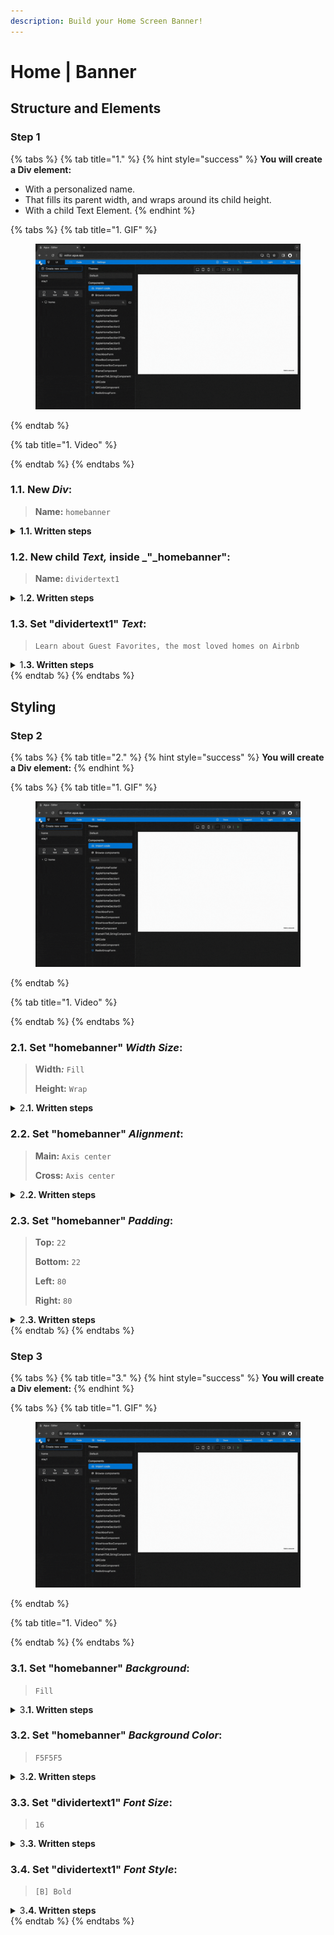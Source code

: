 ```yaml
---
description: Build your Home Screen Banner!
---
```


# Home | Banner

## Structure and Elements&#x20;

### Step 1

{% tabs %}
{% tab title="1." %}
{% hint style="success" %}
**You will create a Div element:**

* With a personalized name.
* That fills its parent width, and wraps around its child height.
* With a child Text Element.
{% endhint %}

{% tabs %}
{% tab title="1. GIF" %}
<figure><img src="../../.gitbook/assets/Home_banner_1-min (1).gif" alt=""><figcaption></figcaption></figure>
{% endtab %}

{% tab title="1. Video" %}

{% endtab %}
{% endtabs %}



### **1.1.** New _Div_:

> **Name:** `homebanner`

<details>

<summary><strong>1.1. Written steps</strong></summary>

#### -Inside the _**Element Tree**_-

#### **A. \[Click]** **the **_**Div Icon**_**:**

* The _Icon_ will turn blue, and your pointer will change.

#### **B. Drag your pointer and click "Home":**

* The new element will appear as a child of the _Screen_.

<!---->

* The _Div_ will be created with the default name "Layer #"

#### -Inside the **Properties Panel**-

#### **C. \[Click] the current name of the **_**Div**_** and type the new one**:

* The new name should be lowercase, without any spaces or special characters.

<!---->

* The new name will be updated in the _Element Tree_ after you have \[click] away.

</details>



### **1.2.** New child _Text,_ inside _"_homebanner":

> **Name:** `dividertext1`

<details>

<summary>1<strong>.2. Written steps</strong></summary>



</details>



### 1.3. Set "dividertext1" _Text_:

> `Learn about Guest Favorites, the most loved homes on Airbnb`

<details>

<summary>1<strong>.3. Written steps</strong></summary>



</details>
{% endtab %}
{% endtabs %}





## Styling

### Step 2

{% tabs %}
{% tab title="2." %}
{% hint style="success" %}
**You will create a Div element:**
{% endhint %}

{% tabs %}
{% tab title="1. GIF" %}
<figure><img src="../../.gitbook/assets/Home_banner_1-min (1).gif" alt=""><figcaption></figcaption></figure>
{% endtab %}

{% tab title="1. Video" %}

{% endtab %}
{% endtabs %}



### 2.1. Set "homebanner" _Width Size_:

> **Width**_**:**_ `Fill`
>
> **Height:** `Wrap`

<details>

<summary>2<strong>.1. Written steps</strong></summary>



</details>



### 2.2. Set "homebanner" _Alignment_:

> **Main:** `Axis center`
>
> **Cross:** `Axis center`

<details>

<summary>2<strong>.2. Written steps</strong></summary>



</details>



### 2.3. Set "homebanner" _Padding_:

> **Top:** `22`
>
> **Bottom:** `22`
>
> **Left:** `80`
>
> **Right:** `80`

<details>

<summary>2<strong>.3. Written steps</strong></summary>



</details>
{% endtab %}
{% endtabs %}





### Step 3

{% tabs %}
{% tab title="3." %}
{% hint style="success" %}
**You will create a Div element:**
{% endhint %}

{% tabs %}
{% tab title="1. GIF" %}
<figure><img src="../../.gitbook/assets/Home_banner_1-min (1).gif" alt=""><figcaption></figcaption></figure>
{% endtab %}

{% tab title="1. Video" %}

{% endtab %}
{% endtabs %}



### 3.1. Set "homebanner" _Background_:

> `Fill`

<details>

<summary>3<strong>.1. Written steps</strong></summary>



</details>



### 3.2. Set "homebanner" _Background Color_:

> `F5F5F5`

<details>

<summary>3<strong>.2. Written steps</strong></summary>



</details>



### 3.3. Set "dividertext1" _Font Size_:

> `16`

<details>

<summary>3<strong>.3. Written steps</strong></summary>



</details>



### 3.4. Set "dividertext1" _Font Style_:

> `[B] Bold`

<details>

<summary>3<strong>.4. Written steps</strong></summary>



</details>
{% endtab %}
{% endtabs %}
